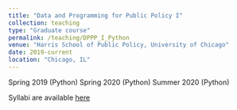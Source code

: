```yaml
---
title: "Data and Programming for Public Policy I"
collection: teaching
type: "Graduate course"
permalink: /teaching/DPPP_I_Python
venue: "Harris School of Public Policy, University of Chicago"
date: 2019-current
location: "Chicago, IL"
---
```


Spring 2019 (Python)
Spring 2020 (Python)
Summer 2020 (Python)

Syllabi are available [here](https://github.com/levyjeff/Data-Skills-1-Syllabus) 
